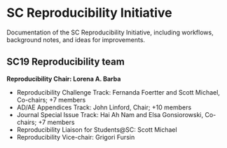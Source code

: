 # SC Reproducibility Initiative

Documentation of the SC Reproducibility Initiative, including workflows, background notes, and ideas for improvements.

## SC19 Reproducibility team

**Reproducibility Chair: Lorena A. Barba**

- Reproducibility Challenge Track: Fernanda Foertter and Scott Michael, Co-chairs; +7 members
- AD/AE Appendices Track: John Linford, Chair; +10 members
- Journal Special Issue Track: Hai Ah Nam and 	Elsa Gonsiorowski, Co-chairs; +7 members
- Reproducibility Liaison for Students@SC: Scott Michael
- Reproducibility Vice-chair: Grigori Fursin